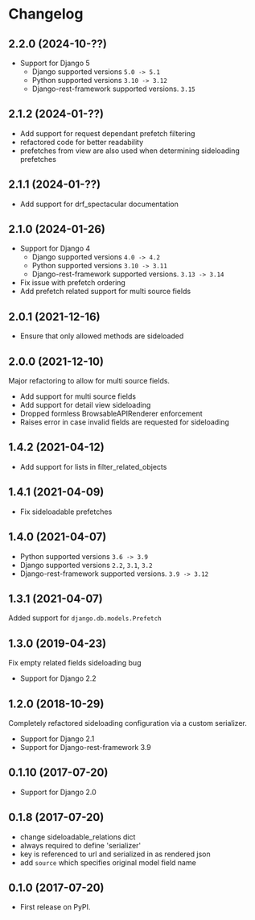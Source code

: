 # Changelog


## 2.2.0 (2024-10-??)
- Support for Django 5
  - Django supported versions `5.0 -> 5.1`
  - Python supported versions `3.10 -> 3.12`
  - Django-rest-framework supported versions. `3.15`

## 2.1.2 (2024-01-??)

- Add support for request dependant prefetch filtering
- refactored code for better readability
- prefetches from view are also used when determining sideloading prefetches 

## 2.1.1 (2024-01-??)

- Add support for drf_spectacular documentation

## 2.1.0 (2024-01-26)

- Support for Django 4
  - Django supported versions `4.0 -> 4.2`
  - Python supported versions `3.10 -> 3.11`
  - Django-rest-framework supported versions. `3.13 -> 3.14`
- Fix issue with prefetch ordering
- Add prefetch related support for multi source fields

## 2.0.1 (2021-12-16)

- Ensure that only allowed methods are sideloaded

## 2.0.0 (2021-12-10)

Major refactoring to allow for multi source fields.

- Add support for multi source fields
- Add support for detail view sideloading
- Dropped formless BrowsableAPIRenderer enforcement
- Raises error in case invalid fields are requested for sideloading

## 1.4.2 (2021-04-12)

- Add support for lists in filter_related_objects

## 1.4.1 (2021-04-09)

- Fix sideloadable prefetches

## 1.4.0 (2021-04-07)

- Python supported versions `3.6 -> 3.9`
- Django supported versions `2.2`, `3.1`, `3.2`
- Django-rest-framework supported versions. `3.9 -> 3.12`

## 1.3.1 (2021-04-07)

Added support for `django.db.models.Prefetch`

## 1.3.0 (2019-04-23)

Fix empty related fields sideloading bug

- Support for Django 2.2

## 1.2.0 (2018-10-29)

Completely refactored sideloading configuration via a custom serializer.

- Support for Django 2.1
- Support for Django-rest-framework 3.9

## 0.1.10 (2017-07-20)

- Support for Django 2.0

## 0.1.8 (2017-07-20)

- change sideloadable_relations dict
- always required to define 'serializer'
- key is referenced to url and serialized in as rendered json
- add `source` which specifies original model field name

## 0.1.0 (2017-07-20)

- First release on PyPI.
